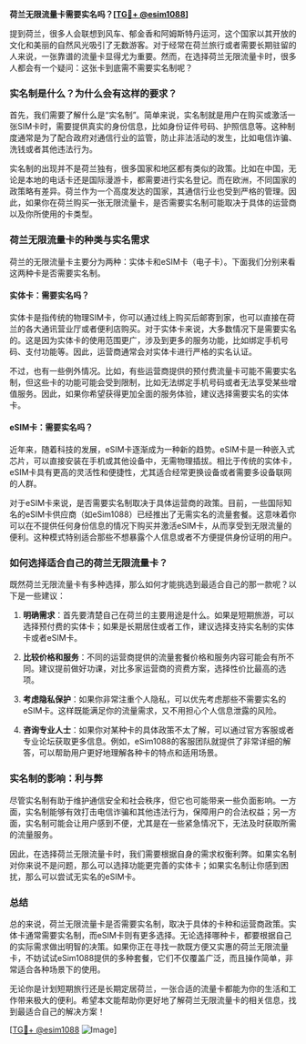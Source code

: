 **荷兰无限流量卡需要实名吗？[[TG💪+ @esim1088](https://t.me/s/esim1088)]**

提到荷兰，很多人会联想到风车、郁金香和阿姆斯特丹运河，这个国家以其开放的文化和美丽的自然风光吸引了无数游客。对于经常在荷兰旅行或者需要长期驻留的人来说，一张靠谱的流量卡显得尤为重要。然而，在选择荷兰无限流量卡时，很多人都会有一个疑问：这张卡到底需不需要实名制呢？

### 实名制是什么？为什么会有这样的要求？

首先，我们需要了解什么是“实名制”。简单来说，实名制就是用户在购买或激活一张SIM卡时，需要提供真实的身份信息，比如身份证件号码、护照信息等。这种制度通常是为了配合政府对通信行业的监管，防止非法活动的发生，比如电信诈骗、洗钱或者其他违法行为。

实名制的出现并不是荷兰独有，很多国家和地区都有类似的政策。比如在中国，无论是本地的电话卡还是国际漫游卡，都需要进行实名登记。而在欧洲，不同国家的政策略有差异。荷兰作为一个高度发达的国家，其通信行业也受到严格的管理。因此，如果你在荷兰购买一张无限流量卡，是否需要实名制可能取决于具体的运营商以及你所使用的卡类型。

### 荷兰无限流量卡的种类与实名需求

荷兰的无限流量卡主要分为两种：实体卡和eSIM卡（电子卡）。下面我们分别来看这两种卡是否需要实名制。

#### 实体卡：需要实名吗？

实体卡是指传统的物理SIM卡，你可以通过线上购买后邮寄到家，也可以直接在荷兰的各大通讯营业厅或者便利店购买。对于实体卡来说，大多数情况下是需要实名的。这是因为实体卡的使用范围更广，涉及到更多的服务功能，比如绑定手机号码、支付功能等。因此，运营商通常会对实体卡进行严格的实名认证。

不过，也有一些例外情况。比如，有些运营商提供的预付费流量卡可能不需要实名制，但这些卡的功能可能会受到限制，比如无法绑定手机号码或者无法享受某些增值服务。因此，如果你希望获得更加全面的服务体验，建议选择需要实名的实体卡。

#### eSIM卡：需要实名吗？

近年来，随着科技的发展，eSIM卡逐渐成为一种新的趋势。eSIM卡是一种嵌入式芯片，可以直接安装在手机或其他设备中，无需物理插拔。相比于传统的实体卡，eSIM卡具有更高的灵活性和便捷性，尤其适合经常更换设备或者需要多设备联网的人群。

对于eSIM卡来说，是否需要实名制取决于具体运营商的政策。目前，一些国际知名的eSIM卡供应商（如eSim1088）已经推出了无需实名的流量套餐。这意味着你可以在不提供任何身份信息的情况下购买并激活eSIM卡，从而享受到无限流量的便利。这种模式特别适合那些不想暴露个人信息或者不方便提供身份证明的用户。

### 如何选择适合自己的荷兰无限流量卡？

既然荷兰无限流量卡有多种选择，那么如何才能挑选到最适合自己的那一款呢？以下是一些建议：

1. **明确需求**：首先要清楚自己在荷兰的主要用途是什么。如果是短期旅游，可以选择预付费的实体卡；如果是长期居住或者工作，建议选择支持实名制的实体卡或者eSIM卡。

2. **比较价格和服务**：不同的运营商提供的流量套餐价格和服务内容可能会有所不同。建议提前做好功课，对比多家运营商的资费方案，选择性价比最高的选项。

3. **考虑隐私保护**：如果你非常注重个人隐私，可以优先考虑那些不需要实名的eSIM卡。这样既能满足你的流量需求，又不用担心个人信息泄露的风险。

4. **咨询专业人士**：如果你对某种卡的具体政策不太了解，可以通过官方客服或者专业论坛获取更多信息。例如，eSim1088的客服团队就提供了非常详细的解答，可以帮助用户更好地理解各种卡的特点和适用场景。

### 实名制的影响：利与弊

尽管实名制有助于维护通信安全和社会秩序，但它也可能带来一些负面影响。一方面，实名制能够有效打击电信诈骗和其他违法行为，保障用户的合法权益；另一方面，实名制可能会让用户感到不便，尤其是在一些紧急情况下，无法及时获取所需的流量服务。

因此，在选择荷兰无限流量卡时，我们需要根据自身的需求权衡利弊。如果实名制对你来说不是问题，那么可以选择功能更完善的实体卡；如果实名制让你感到困扰，那么可以尝试无实名的eSIM卡。

### 总结

总的来说，荷兰无限流量卡是否需要实名制，取决于具体的卡种和运营商政策。实体卡通常需要实名制，而eSIM卡则有更多选择。无论选择哪种卡，都要根据自己的实际需求做出明智的决策。如果你正在寻找一款既方便又实惠的荷兰无限流量卡，不妨试试eSim1088提供的多种套餐，它们不仅覆盖广泛，而且操作简单，非常适合各种场景下的使用。

无论你是计划短期旅行还是长期定居荷兰，一张合适的流量卡都能为你的生活和工作带来极大的便利。希望本文能帮助你更好地了解荷兰无限流量卡的相关信息，找到最适合自己的解决方案！

[[TG💪+ @esim1088](https://t.me/s/esim1088) ![Image](https://i.postimg.cc/4NQfJmqS/Snipaste-2025-05-13-00-14-12.png)]